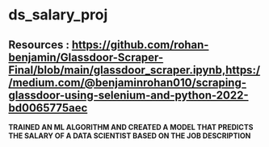 # ds_salary_proj
## Resources : https://github.com/rohan-benjamin/Glassdoor-Scraper-Final/blob/main/glassdoor_scraper.ipynb,https://medium.com/@benjaminrohan010/scraping-glassdoor-using-selenium-and-python-2022-bd0065775aec <b/>

**TRAINED AN ML ALGORITHM AND CREATED A MODEL THAT PREDICTS THE SALARY OF A DATA SCIENTIST BASED ON THE JOB DESCRIPTION**
